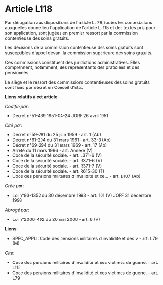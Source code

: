 # Article L118

Par dérogation aux dispositions de l'article L. 79, toutes les contestations auxquelles donne lieu l'application de l'article
L. 115 et des textes pris pour son application, sont jugées en premier ressort par la commission contentieuse des soins
gratuits. 

Les décisions de la commission contentieuse des soins gratuits sont susceptibles d'appel devant la commission supérieure des
soins gratuits. 

Ces commissions constituent des juridictions administratives. Elles comprennent, notamment, des représentants des praticiens
et des pensionnés. 

Le siège et le ressort des commissions contentieuses des soins gratuits sont fixés par décret en Conseil d'Etat.

**Liens relatifs à cet article**

_Codifié par_:

  - Décret n°51-469 1951-04-24 JORF 26 avril 1951

_Cité par_:

  - Décret n°59-781 du 25 juin 1959 - art. 1 (Ab)
  - Décret n°61-294 du 31 mars 1961 - art. 33-3 (Ab)
  - Décret n°69-294 du 31 mars 1969 - art. 17 (Ab)
  - Arrêté du 11 mars 1996 - art. Annexe (V)
  - Code de la sécurité sociale. - art. L371-6 (V)
  - Code de la sécurité sociale. - art. R371-6 (V)
  - Code de la sécurité sociale. - art. R371-7 (V)
  - Code de la sécurité sociale. - art. R615-30 (T)
  - Code des pensions militaires d'invalidité et de... - art. D107 (Ab)

_Créé par_:

  - Loi n°93-1352 du 30 décembre 1993 - art. 101 (V) JORF 31 décembre 1993

_Abrogé par_:

  - Loi n°2008-492 du 26 mai 2008 - art. 8 (V)

**Liens**:

  - SPEC_APPLI: Code des pensions militaires d'invalidité et des v - art. L79 (M)

_Cite_:

  - Code des pensions militaires d'invalidité et des victimes de guerre. - art. L115
  - Code des pensions militaires d'invalidité et des victimes de guerre. - art. L79
